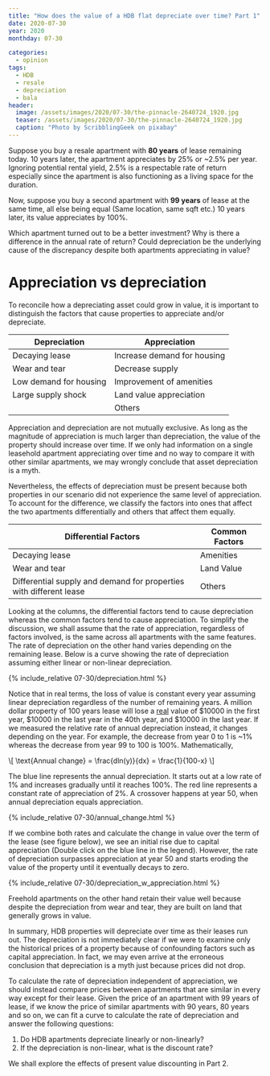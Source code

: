 ```yaml
---
title: "How does the value of a HDB flat depreciate over time? Part 1"
date: 2020-07-30
year: 2020
monthday: 07-30

categories:
  - opinion
tags:
  - HDB
  - resale
  - depreciation
  - bala
header:
  image: /assets/images/2020/07-30/the-pinnacle-2640724_1920.jpg
  teaser: /assets/images/2020/07-30/the-pinnacle-2640724_1920.jpg
  caption: "Photo by ScribblingGeek on pixabay"
---
```

<script src="https://cdn.plot.ly/plotly-latest.min.js"></script>
<script type="text/javascript"
        src="https://cdnjs.cloudflare.com/ajax/libs/mathjax/2.7.0/MathJax.js?config=TeX-AMS_CHTML"></script>

Suppose you buy a resale apartment with **80 years** of lease remaining today. 10 years later, the apartment appreciates by 25% or ~2.5% per year. Ignoring potential rental yield, 2.5% is a respectable rate of return especially since the apartment is also functioning as a living space for the duration.

Now, suppose you buy a second apartment with **99 years** of lease at the same time, all else being equal (Same location, same sqft etc.) 10 years later, its value appreciates by 100%.

Which apartment turned out to be a better investment? Why is there a difference in the annual rate of return? Could depreciation be the underlying cause of the discrepancy despite both apartments appreciating in value?

# Appreciation vs depreciation
To reconcile how a depreciating asset could grow in value, it is important to distinguish the factors that cause properties to appreciate and/or depreciate.

| Depreciation           | Appreciation                |
|------------------------|-----------------------------|
| Decaying lease         | Increase demand for housing |
| Wear and tear          | Decrease supply             |
| Low demand for housing | Improvement of amenities    |
| Large supply shock     | Land value appreciation     |
|                        | Others                      |

Appreciation and depreciation are not mutually exclusive. As long as the magnitude of appreciation is much larger than depreciation, the value of the property should increase over time. If we only had information on a single leasehold apartment appreciating over time and no way to compare it with other similar apartments, we may wrongly conclude that asset depreciation is a myth.

Nevertheless, the effects of depreciation must be present because both properties in our scenario did not experience the same level of appreciation. To account for the difference, we classify the factors into ones that affect the two apartments differentially and others that affect them equally.

| Differential Factors                                                          | Common Factors       |
|--------------------------------------------------------------------|------------|
| Decaying lease                                                     | Amenities  |
| Wear and tear                                                      | Land Value |
| Differential supply and demand for properties with different lease | Others     |

Looking at the columns, the differential factors tend to cause depreciation whereas the common factors tend to cause appreciation. To simplify the discussion, we shall assume that the rate of appreciation, regardless of factors involved, is the same across all apartments with the same features. The rate of depreciation on the other hand varies depending on the remaining lease. Below is a curve showing the rate of depreciation assuming either linear or non-linear depreciation.

{% include_relative 07-30/depreciation.html %}

Notice that in real terms, the loss of value is constant every year assuming linear depreciation regardless of the number of remaining years. A million dollar property of 100 years lease will lose a [real](https://bit.ly/3hUqAXR) value of $10000 in the first year, $10000 in the last year in the 40th year, and $10000 in the last year. If we measured the relative rate of annual depreciation instead, it changes depending on the year. For example, the decrease from year 0 to 1 is ~1% whereas the decrease from year 99 to 100 is 100%. Mathematically,

\\[ \text{Annual change} = \frac{dln(y)}{dx} = \frac{1}{100-x} \\]

The blue line represents the annual depreciation. It starts out at a low rate of 1% and increases gradually until it reaches 100%. The red line represents a constant rate of appreciation of 2%. A crossover happens at year 50, when annual depreciation equals appreciation.

{% include_relative 07-30/annual_change.html %}

If we combine both rates and calculate the change in value over the term of the lease (see figure below), we see an initial rise due to capital appreciation (Double click on the blue line in the legend). However, the rate of depreciation surpasses appreciation at year 50 and starts eroding the value of the property until it eventually decays to zero.

{% include_relative 07-30/depreciation_w_appreciation.html %}

Freehold apartments on the other hand retain their value well because despite the depreciation from wear and tear, they are built on land that generally grows in value.

In summary, HDB properties will depreciate over time as their leases run out. The depreciation is not immediately clear if we were to examine only the historical prices of a property because of confounding factors such as capital appreciation. In fact, we may even arrive at the erroneous conclusion that depreciation is a myth just because prices did not drop.

To calculate the rate of depreciation independent of appreciation, we should instead compare prices between apartments that are similar in every way except for their lease. Given the price of an apartment with 99 years of lease, if we know the price of similar apartments with 90 years, 80 years and so on, we can fit a curve to calculate the rate of depreciation and answer the following questions:
1. Do HDB apartments depreciate linearly or non-linearly?
2. If the depreciation is non-linear, what is the discount rate?

We shall explore the effects of present value discounting in Part 2.
